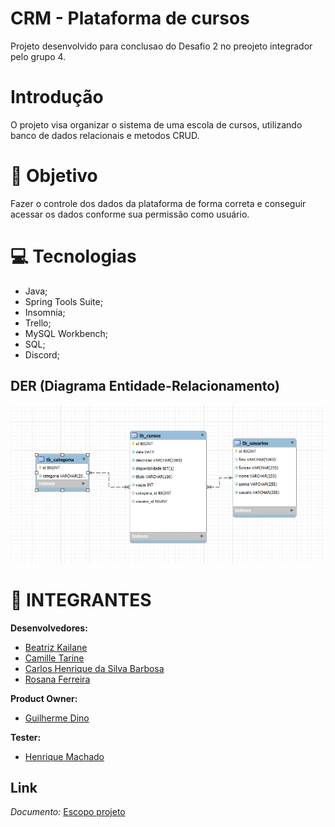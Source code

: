 # CRM - Plataforma de cursos 
Projeto desenvolvido para conclusao do Desafio 2 no preojeto integrador pelo grupo 4.

# Introdução
O projeto visa organizar o sistema de uma escola de cursos, utilizando banco de dados relacionais e metodos CRUD.


# 🎯  Objetivo
Fazer o controle dos dados da plataforma de forma correta e conseguir acessar os dados conforme sua permissão como usuário. 

 # 💻 Tecnologias 
* Java;
* Spring Tools Suite;
* Insomnia;
* Trello;
* MySQL Workbench;
* SQL;
* Discord;

## DER (Diagrama Entidade-Relacionamento)
![imagem DER](DER.png) 

# 👥 INTEGRANTES 
 
**Desenvolvedores:**
- [Beatriz Kailane](https://github.com/BeaKaylanee)
- [Camille Tarine](https://github.com/CahTarine)
- [Carlos Henrique da Silva Barbosa](https://github.com/Henrykeeh)
- [Rosana Ferreira](https://github.com/lelesrosana)

**Product Owner:**
- [Guilherme Dino](https://github.com/meDinoo)

**Tester:**
- [Henrique Machado](https://github.com/scottineo)


## Link
*Documento:* [Escopo projeto](https://docs.google.com/document/d/11joEl_wFgnJrq7l5-i9XRADNRNGSJDWxrj1hSJP2yus/edit?usp=sharing)
